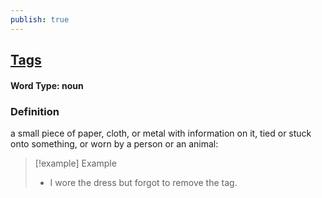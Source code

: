 ```yaml
---
publish: true
---
```


## [Tags](https://dictionary.cambridge.org/dictionary/english/tags)

#### Word Type: noun
### Definition
a small piece of paper, cloth, or metal with information on it, tied or stuck onto something, or worn by a person or an animal:

>[!example] Example
> - I wore the dress but forgot to remove the tag.
